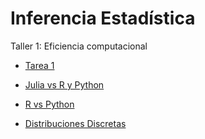 # Inferencia Estadística
Taller 1: Eficiencia computacional

* [Tarea 1](https://nbviewer.jupyter.org/github/hairo1421/Maestria-Computo-Estadistico/blob/master/01-Primer%20Semestre/Inferencia%20Estad%C3%ADstica/Tareas/Tarea%201/Ejercicios%20en%20R/Tarea1_IE.html)

* [Julia vs R y Python](https://nbviewer.jupyter.org/github/hairo1421/Inferencia-Estadistica-Taller/blob/master/Julia%20vs%20R%20and%20Python.ipynb)

* [R vs Python](https://nbviewer.jupyter.org/github/hairo1421/Inferencia-Estadistica-Taller/blob/master/R%20vs%20python.ipynb)

* [Distribuciones Discretas](https://nbviewer.jupyter.org/github/hairo1421/Inferencia-Estadistica-Taller/blob/master/Taller%201.R)
